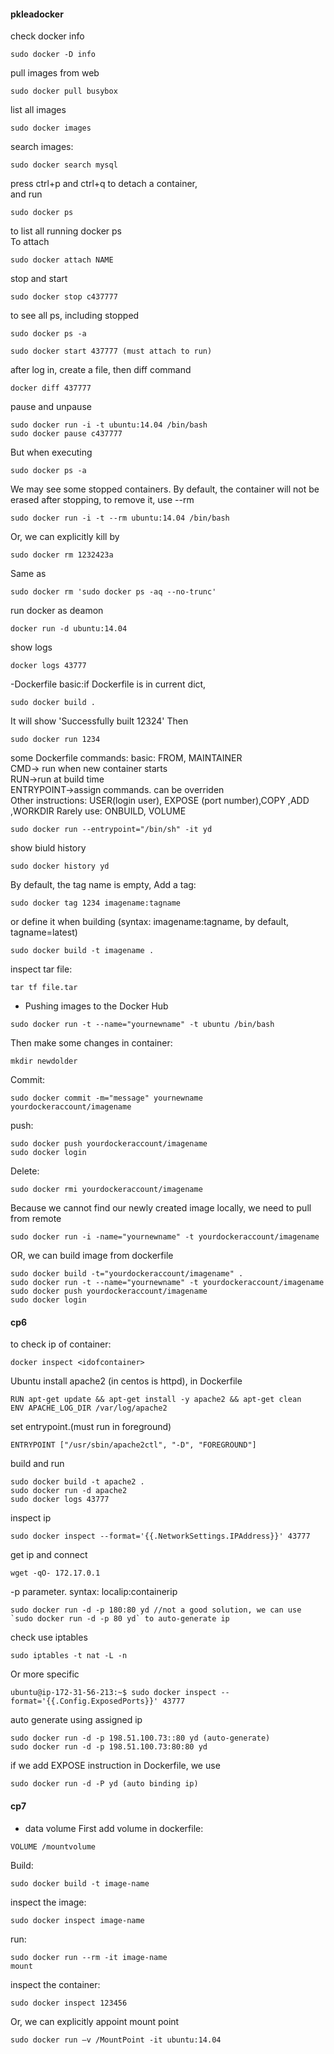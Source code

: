 #### pkleadocker
check docker info
```
sudo docker -D info
```

pull images from web
```
sudo docker pull busybox
```
list all images
```
sudo docker images
```

search images:
```
sudo docker search mysql
```

press ctrl+p and ctrl+q to detach a container,  
and run 
```
sudo docker ps
```
to list all running docker ps  
To attach
```
sudo docker attach NAME
```

stop and start
```
sudo docker stop c437777
```
to see all ps, including stopped
```
sudo docker ps -a
```
```
sudo docker start 437777 (must attach to run)
```

after log in,  create a file, then diff command
```
docker diff 437777
```

pause and unpause
```
sudo docker run -i -t ubuntu:14.04 /bin/bash
sudo docker pause c437777
```
But when executing 
```
sudo docker ps -a
```
We may see some stopped containers.
By default, the container will not be erased after stopping, to remove it, use --rm
```
sudo docker run -i -t --rm ubuntu:14.04 /bin/bash
```
Or, we can explicitly kill by
```
sudo docker rm 1232423a
```
Same as
```
sudo docker rm 'sudo docker ps -aq --no-trunc'
```

run docker as deamon
```
docker run -d ubuntu:14.04
```

show logs
```
docker logs 43777
```

-Dockerfile
basic:if Dockerfile is in current dict,
```
sudo docker build .
```

It will show 'Successfully built 12324'
Then
```
sudo docker run 1234
```

some Dockerfile commands:
basic: FROM, MAINTAINER  
CMD-> run when new container starts  
RUN->run at build time  
ENTRYPOINT->assign commands. can be overriden  
Other instructions: USER(login user), EXPOSE (port number),COPY ,ADD ,WORKDIR 
Rarely use: ONBUILD, VOLUME
```
sudo docker run --entrypoint="/bin/sh" -it yd
```
show biuld history
```
sudo docker history yd
```

By default, the tag name is empty,
Add a tag:
```
sudo docker tag 1234 imagename:tagname
```
or define it when building (syntax: imagename:tagname, by default, tagname=latest)
```
sudo docker build -t imagename .
```


inspect tar file:
```
tar tf file.tar
```


- Pushing images to the Docker Hub
```
sudo docker run -t --name="yournewname" -t ubuntu /bin/bash
```
Then make some changes in container:
```
mkdir newdolder
```
Commit:
```
sudo docker commit -m="message" yournewname yourdockeraccount/imagename
```
push:
```
sudo docker push yourdockeraccount/imagename
sudo docker login
```
Delete:
```
sudo docker rmi yourdockeraccount/imagename
```

Because we cannot find our newly created image locally, we need to pull from remote
```
sudo docker run -i -name="yournewname" -t yourdockeraccount/imagename
```

OR, we can build image from dockerfile
```
sudo docker build -t="yourdockeraccount/imagename" .
sudo docker run -t --name="yournewname" -t yourdockeraccount/imagename
sudo docker push yourdockeraccount/imagename
sudo docker login
```

#### cp6
to check ip of container:
```
docker inspect <idofcontainer>
```

Ubuntu install apache2 (in centos is httpd), in Dockerfile
```
RUN apt-get update && apt-get install -y apache2 && apt-get clean
ENV APACHE_LOG_DIR /var/log/apache2
```
set entrypoint.(must run in foreground)
```
ENTRYPOINT ["/usr/sbin/apache2ctl", "-D", "FOREGROUND"]
```
build and run
```
sudo docker build -t apache2 .
sudo docker run -d apache2
sudo docker logs 43777
```

inspect ip
```
sudo docker inspect --format='{{.NetworkSettings.IPAddress}}' 43777
```
get ip and connect
```
wget -qO- 172.17.0.1
```

-p parameter. syntax: localip:containerip
```
sudo docker run -d -p 180:80 yd //not a good solution, we can use `sudo docker run -d -p 80 yd` to auto-generate ip
```
check use iptables
```
sudo iptables -t nat -L -n
```

Or more specific
```
ubuntu@ip-172-31-56-213:~$ sudo docker inspect --format='{{.Config.ExposedPorts}}' 43777
```

auto generate using assigned ip
```
sudo docker run -d -p 198.51.100.73::80 yd (auto-generate)
sudo docker run -d -p 198.51.100.73:80:80 yd
```
if we add EXPOSE instruction in Dockerfile, we use
```
sudo docker run -d -P yd (auto binding ip)
```


#### cp7
- data volume
First add volume in dockerfile:
```
VOLUME /mountvolume
```
Build:
```
sudo docker build -t image-name
```
inspect the image:
```
sudo docker inspect image-name
```
run:
```
sudo docker run --rm -it image-name
mount
```
inspect the container:
```
sudo docker inspect 123456
```

Or, we can explicitly appoint mount point
```
sudo docker run –v /MountPoint -it ubuntu:14.04
```

